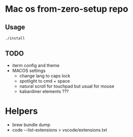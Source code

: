 # Mac os from-zero-setup repo

## Usage

```sh
./install
```

## TODO

- iterm config and theme
- MACOS settings
  - change lang to caps lock
  - spotlight to cmd + space
  - natural scroll for touchpad but usual for mouse
  - kabardiner elements ???

# Helpers

- brew bundle dump
- code --list-extensions > vscode/extensions.txt
